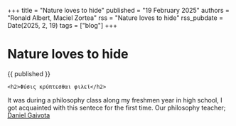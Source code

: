 +++
title = "Nature loves to hide"
published = "19 February 2025"
authors = "Ronald Albert, Maciel Zortea"
rss = "Nature loves to hide"
rss_pubdate = Date(2025, 2, 19)
tags = ["blog"]
+++
# Nature loves to hide

{{ published }}

~~~
<h2>Φύσις κρύπτεσθαι φιλεῖ</h2>
~~~
It was during a philosophy class along my freshmen year in high school, I got acquainted with this sentece for the first time. Our philosophy teacher; [Daniel Gaivota](https://www.researchgate.net/profile/Daniel-Contage)